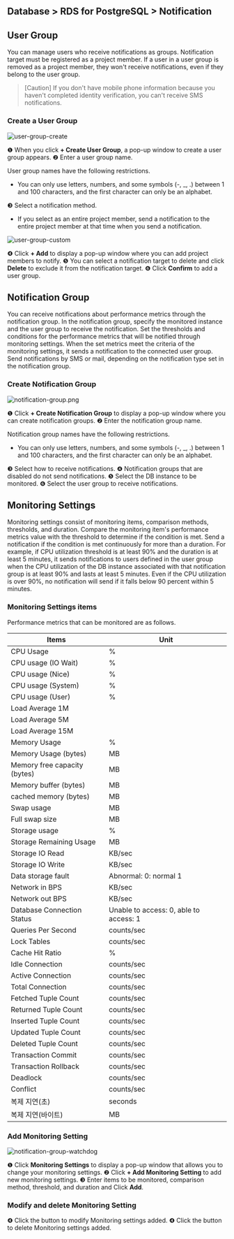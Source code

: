 ## Database > RDS for PostgreSQL > Notification

## User Group

You can manage users who receive notifications as groups. Notification target must be registered as a project member. If a user in a user group is removed as a project member, they won't receive notifications, even if they belong to the user group.

> [Caution]
> If you don't have mobile phone information because you haven't completed identity verification, you can't receive SMS notifications.

### Create a User Group

![user-group-create](https://static.toastoven.net/prod_rds_postgres/20240611/user-group-create-en.png)

❶ When you click **+ Create User Group**, a pop-up window to create a user group appears.
❷ Enter a user group name.

User group names have the following restrictions.

* You can only use letters, numbers, and some symbols (-, _, .) between 1 and 100 characters, and the first character can only be an alphabet.

❸ Select a notification method.

* If you select as an entire project member, send a notification to the entire project member at that time when you send a notification.

![user-group-custom](https://static.toastoven.net/prod_rds_postgres/20240611/user-group-custom-en.png)

❹ Click **+ Add** to display a pop-up window where you can add project members to notify.
❺ You can select a notification target to delete and click **Delete** to exclude it from the notification target.
❻ Click **Confirm** to add a user group.

## Notification Group

You can receive notifications about performance metrics through the notification group. In the notification group, specify the monitored instance and the user group to receive the notification. Set the thresholds and conditions for the performance metrics that will be notified through monitoring settings. When the set metrics meet the criteria of the monitoring settings, it sends a notification to the connected user group. Send notifications by SMS or mail, depending on the notification type set in the notification group.

### Create Notification Group

![notification-group.png](https://static.toastoven.net/prod_rds_postgres/20240611/notification-group-en.png)

❶ Click **+ Create Notification Group** to display a pop-up window where you can create notification groups.
❷ Enter the notification group name.

Notification group names have the following restrictions.

* You can only use letters, numbers, and some symbols (-, _, .) between 1 and 100 characters, and the first character can only be an alphabet.

❸ Select how to receive notifications.
❹ Notification groups that are disabled do not send notifications.
❺ Select the DB instance to be monitored.
❻ Select the user group to receive notifications.

## Monitoring Settings

Monitoring settings consist of monitoring items, comparison methods, thresholds, and duration. Compare the monitoring item's performance metrics value with the threshold to determine if the condition is met. Send a notification if the condition is met continuously for more than a duration. For example, if CPU utilization threshold is at least 90% and the duration is at least 5 minutes, it sends notifications to users defined in the user group when the CPU utilization of the DB instance associated with that notification group is at least 90% and lasts at least 5 minutes. Even if the CPU utilization is over 90%, no notification will send if it falls below 90 percent within 5 minutes.

### Monitoring Settings items

Performance metrics that can be monitored are as follows.

| Items                        | Unit                                   |
|------------------------------|----------------------------------------|
| CPU Usage                    | %                                      |
| CPU usage (IO Wait)          | %                                      |
| CPU usage (Nice)             | %                                      |
| CPU usage (System)           | %                                      |
| CPU usage (User)             | %                                      |
| Load Average 1M              |                                        |
| Load Average 5M              |                                        |
| Load Average 15M             |                                        |
| Memory Usage                 | %                                      |
| Memory Usage (bytes)         | MB                                     |
| Memory free capacity (bytes) | MB                                     |
| Memory buffer (bytes)        | MB                                     |
| cached memory (bytes)        | MB                                     |
| Swap usage                   | MB                                     |
| Full swap size               | MB                                     |
| Storage usage                | %                                      |
| Storage Remaining Usage      | MB                                     |
| Storage IO Read              | KB/sec                                 |
| Storage IO Write             | KB/sec                                 |
| Data storage fault           | Abnormal: 0: normal 1                  |
| Network in BPS               | KB/sec                                 |
| Network out BPS              | KB/sec                                 |
| Database Connection Status   | Unable to access: 0, able to access: 1 |
| Queries Per Second           | counts/sec                             |
| Lock Tables                  | counts/sec                             |
| Cache Hit Ratio              | %                                      |
| Idle Connection              | counts/sec                             |
| Active Connection            | counts/sec                             |
| Total Connection             | counts/sec                             |
| Fetched Tuple Count          | counts/sec                             |
| Returned Tuple Count         | counts/sec                             |
| Inserted Tuple Count         | counts/sec                             |
| Updated Tuple Count          | counts/sec                             |
| Deleted Tuple Count          | counts/sec                             |
| Transaction Commit           | counts/sec                             |
| Transaction Rollback         | counts/sec                             |
| Deadlock                     | counts/sec                             |
| Conflict                     | counts/sec                             |
| 복제 지연(초)                     | seconds                                |
| 복제 지연(바이트)                   | MB                                     |

### Add Monitoring Setting

![notification-group-watchdog](https://static.toastoven.net/prod_rds_postgres/20240611/notification-group-watchdog-en.png)

❶ Click **Monitoring Settings** to display a pop-up window that allows you to change your monitoring settings.
❷ Click **+ Add Monitoring Setting** to add new monitoring settings.
❸ Enter items to be monitored, comparison method, threshold, and duration and Click **Add**.

### Modify and delete Monitoring Setting

❹ Click the button to modify Monitoring settings added.
❹ Click the button to delete Monitoring settings added.
